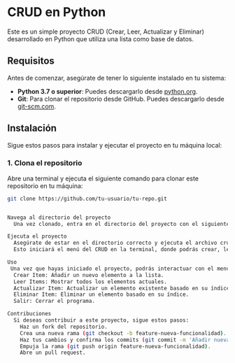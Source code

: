 # CRUD en Python

Este es un simple proyecto CRUD (Crear, Leer, Actualizar y Eliminar) desarrollado en Python que utiliza una lista como base de datos.

## Requisitos

Antes de comenzar, asegúrate de tener lo siguiente instalado en tu sistema:

- **Python 3.7 o superior**: Puedes descargarlo desde [python.org](https://www.python.org/downloads/).
- **Git**: Para clonar el repositorio desde GitHub. Puedes descargarlo desde [git-scm.com](https://git-scm.com/downloads).

## Instalación

Sigue estos pasos para instalar y ejecutar el proyecto en tu máquina local:

### 1. Clona el repositorio

Abre una terminal y ejecuta el siguiente comando para clonar este repositorio en tu máquina:

```bash
git clone https://github.com/tu-usuario/tu-repo.git


Navega al directorio del proyecto
  Una vez clonado, entra en el directorio del proyecto con el siguiente comando:  python crud.py

Ejecuta el proyecto
  Asegúrate de estar en el directorio correcto y ejecuta el archivo crud.py usando Python: python crud.py
  Esto iniciará el menú del CRUD en la terminal, donde podrás crear, leer, actualizar y eliminar elementos.

Uso
 Una vez que hayas iniciado el proyecto, podrás interactuar con el menú del CRUD a través de la terminal. Las opciones disponibles son:
  Crear Item: Añadir un nuevo elemento a la lista.
  Leer Items: Mostrar todos los elementos actuales.
  Actualizar Item: Actualizar un elemento existente basado en su índice.
  Eliminar Item: Eliminar un elemento basado en su índice.
  Salir: Cerrar el programa.

Contribuciones
  Si deseas contribuir a este proyecto, sigue estos pasos:
    Haz un fork del repositorio.
    Crea una nueva rama (git checkout -b feature-nueva-funcionalidad).
    Haz tus cambios y confirma los commits (git commit -m 'Añadir nueva funcionalidad').
    Empuja la rama (git push origin feature-nueva-funcionalidad).
    Abre un pull request.
